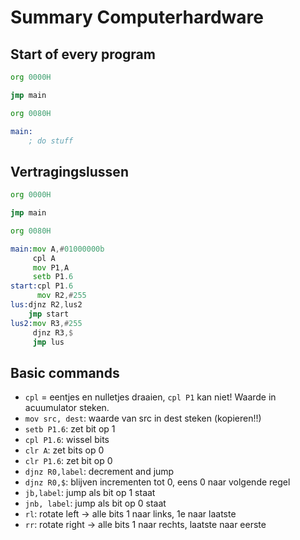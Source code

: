 # Summary Computerhardware

## Start of every program
```asm
org 0000H

jmp main

org 0080H

main:
    ; do stuff
```

## Vertragingslussen
```asm
org 0000H

jmp main

org 0080H

main:mov A,#01000000b
     cpl A
     mov P1,A
     setb P1.6
start:cpl P1.6
	  mov R2,#255
lus:djnz R2,lus2
    jmp start
lus2:mov R3,#255
     djnz R3,$
     jmp lus
```

## Basic commands
* ```cpl``` = eentjes en nulletjes draaien, ```cpl P1``` kan niet! Waarde in acuumulator steken.
* ```mov src, dest```: waarde van src in dest steken (kopieren!!)
* ```setb P1.6```: zet bit op 1
* ```cpl P1.6```: wissel bits
* ```clr A```: zet bits op 0
* ```clr P1.6```: zet bit op 0
* ```djnz R0,label```: decrement and jump
* ```djnz R0,$```: blijven incrementen tot 0, eens 0 naar volgende regel
* ```jb,label```: jump als bit op 1 staat
* ```jnb, label```: jump als bit op 0 staat
* ```rl```: rotate left -> alle bits 1 naar links, 1e naar laatste
* ```rr```: rotate right -> alle bits 1 naar rechts, laatste naar eerste